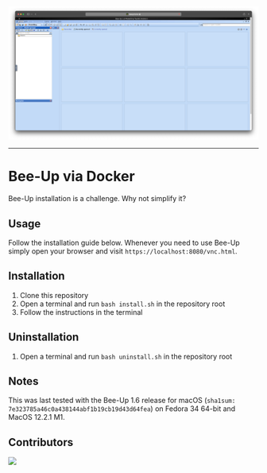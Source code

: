 ![Screenshot](Screenshot.jpg)

---

# Bee-Up via Docker
Bee-Up installation is a challenge. Why not simplify it?

## Usage
Follow the installation guide below. Whenever you need to use Bee-Up simply open your browser and visit
`https://localhost:8080/vnc.html`.

## Installation
1) Clone this repository
2) Open a terminal and run `bash install.sh` in the repository root
3) Follow the instructions in the terminal

## Uninstallation
1) Open a terminal and run `bash uninstall.sh` in the repository root

## Notes
This was last tested with the Bee-Up 1.6 release for macOS (`sha1sum: 7e323785a46c0a438144abf1b19cb19d43d64fea`)
on Fedora 34 64-bit and MacOS 12.2.1 M1.

## Contributors
<a href="https://github.com/realk1ko/beeup-docker/graphs/contributors">
  <img src="https://contrib.rocks/image?repo=realk1ko/beeup-docker" />
</a>
